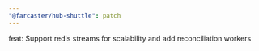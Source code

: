```yaml
---
"@farcaster/hub-shuttle": patch
---
```


feat: Support redis streams for scalability and add reconciliation workers
